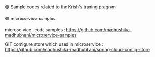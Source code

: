 
🟢  Sample codes related to the Krish's traning pragram

🟢  microservice-samples

microservice -code samples : https://github.com/madhushika-madhubhani/microservice-samples
                                    
GIT configure store which used in microservice : https://github.com/madhushika-madhubhani/spring-cloud-config-store

